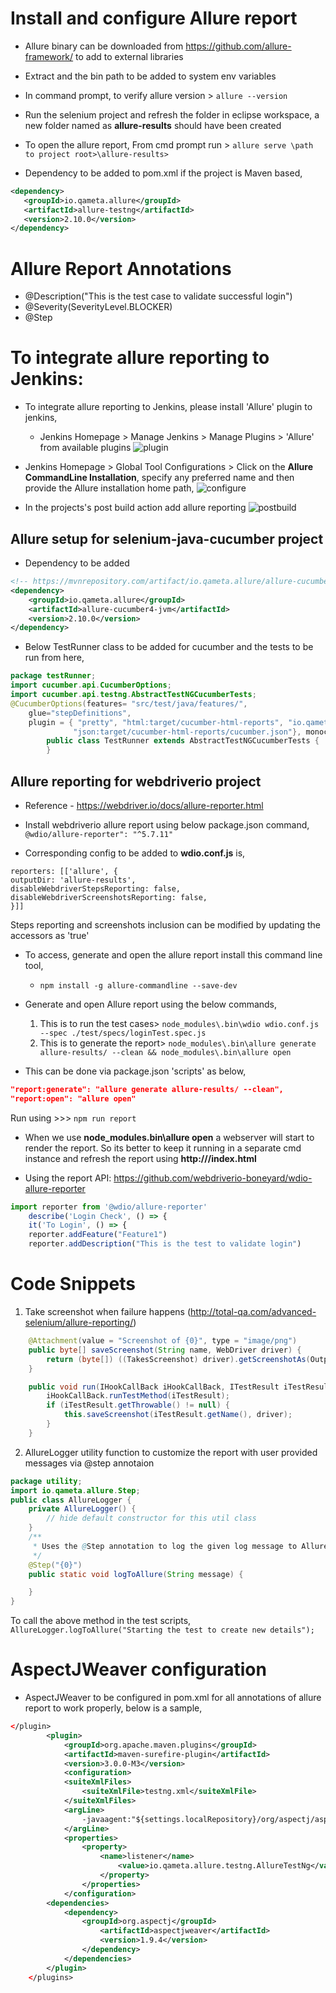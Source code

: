 # Install and configure Allure report

* Allure binary can be downloaded from https://github.com/allure-framework/ to add to external libraries

* Extract and the bin path to be added to system env variables

* In command prompt, to verify allure version > `allure --version`

* Run the selenium project and refresh the folder in eclipse workspace, a new folder named as **allure-results** should have been created

* To open the allure report, From cmd prompt run > `allure serve \path to project root>\allure-results>`

* Dependency to be added to pom.xml if the project is Maven based,
```xml
<dependency>
   <groupId>io.qameta.allure</groupId>
   <artifactId>allure-testng</artifactId>
   <version>2.10.0</version>
</dependency>
```

# Allure Report Annotations

* @Description("This is the test case to validate successful login")
* @Severity(SeverityLevel.BLOCKER)
* @Step    

# To integrate allure reporting to Jenkins:		

* To integrate allure reporting to Jenkins, please install 'Allure' plugin to jenkins,
    - Jenkins Homepage > Manage Jenkins > Manage Plugins > 'Allure' from available plugins
    ![plugin](screenshots/plugin.JPG)    
    
* Jenkins Homepage > Global Tool Configurations > Click on the **Allure CommandLine Installation**, specify any preferred name and then provide the Allure installation home path,
    ![configure](screenshots/configure.JPG)

* In the projects's post build action add allure reporting
    ![postbuild](screenshots/postbuild.JPG)

## Allure setup for selenium-java-cucumber project

* Dependency to be added
```xml
<!-- https://mvnrepository.com/artifact/io.qameta.allure/allure-cucumber4-jvm -->
<dependency>
    <groupId>io.qameta.allure</groupId>
    <artifactId>allure-cucumber4-jvm</artifactId>
    <version>2.10.0</version>
</dependency>
```

* Below TestRunner class to be added for cucumber and the tests to be run from here,
```java
package testRunner;
import cucumber.api.CucumberOptions;
import cucumber.api.testng.AbstractTestNGCucumberTests;
@CucumberOptions(features= "src/test/java/features/",
    glue="stepDefinitions", 
	plugin = { "pretty", "html:target/cucumber-html-reports", "io.qameta.allure.cucumber4jvm.AllureCucumber4Jvm",
	          "json:target/cucumber-html-reports/cucumber.json"}, monochrome = false)
		public class TestRunner extends AbstractTestNGCucumberTests {
		}
```

## Allure reporting for **webdriverio** project

* Reference - https://webdriver.io/docs/allure-reporter.html
	
* Install webdriverio allure report using below package.json command,
		`@wdio/allure-reporter": "^5.7.11"`

* Corresponding config to be added to **wdio.conf.js** is,
		
```
reporters: [['allure', {
outputDir: 'allure-results',
disableWebdriverStepsReporting: false,
disableWebdriverScreenshotsReporting: false,
}]]
```
Steps reporting and screenshots inclusion can be modified by updating the accessors as 'true'
		
* To access, generate and open the allure report install this command line tool,
	* `npm install -g allure-commandline --save-dev`

* Generate and open Allure report using the below commands,
	1. This is to run the test cases> `node_modules\.bin\wdio wdio.conf.js --spec ./test/specs/loginTest.spec.js`
	2. This is to generate the report> `node_modules\.bin\allure generate allure-results/ --clean && node_modules\.bin\allure open`
	
* This can be  done via package.json 'scripts' as below,
```json
"report:generate": "allure generate allure-results/ --clean",
"report:open": "allure open"
```		
Run using >>> `npm run report`
	
* When we use **node_modules\.bin\allure open** a webserver will start to render the report. So its better to keep it running in a separate cmd instance and refresh the report using **http://<url>/index.html**

* Using the report API: https://github.com/webdriverio-boneyard/wdio-allure-reporter
		
```js
import reporter from '@wdio/allure-reporter'
    describe('Login Check', () => {
    it('To Login', () => {        
	reporter.addFeature("Feature1")
	reporter.addDescription("This is the test to validate login")
```

# Code Snippets

1. Take screenshot when failure happens (http://total-qa.com/advanced-selenium/allure-reporting/)
```java
	@Attachment(value = "Screenshot of {0}", type = "image/png")
	public byte[] saveScreenshot(String name, WebDriver driver) {
		return (byte[]) ((TakesScreenshot) driver).getScreenshotAs(OutputType.BYTES);
	}

	public void run(IHookCallBack iHookCallBack, ITestResult iTestResult) {
		iHookCallBack.runTestMethod(iTestResult);
		if (iTestResult.getThrowable() != null) {
			this.saveScreenshot(iTestResult.getName(), driver);
		}
    }
```

2. AllureLogger utility function to customize the report with user provided messages via @step annotaion
```java
package utility;
import io.qameta.allure.Step;
public class AllureLogger {	
    private AllureLogger() {
        // hide default constructor for this util class
    }    
    /**
     * Uses the @Step annotation to log the given log message to Allure.
     */
    @Step("{0}")
    public static void logToAllure(String message) {

    } 
}
```
To call the above method in the test scripts,
`AllureLogger.logToAllure("Starting the test to create new details");`

# AspectJWeaver configuration
* AspectJWeaver to be configured in pom.xml for all annotations of allure report to work properly, below is a sample,

```xml
</plugin>	        
        <plugin>
            <groupId>org.apache.maven.plugins</groupId>
            <artifactId>maven-surefire-plugin</artifactId>
            <version>3.0.0-M3</version>
            <configuration>
            <suiteXmlFiles>
                <suiteXmlFile>testng.xml</suiteXmlFile>
            </suiteXmlFiles>
            <argLine>
                -javaagent:"${settings.localRepository}/org/aspectj/aspectjweaver/1.9.4/aspectjweaver-1.9.4.jar"
            </argLine>
            <properties>
                <property>
                    <name>listener</name>
                        <value>io.qameta.allure.testng.AllureTestNg</value>
                    </property>
                </properties>
            </configuration>
        <dependencies>
            <dependency>
                <groupId>org.aspectj</groupId>
                    <artifactId>aspectjweaver</artifactId>
                    <version>1.9.4</version>
                </dependency>
            </dependencies>        
        </plugin>
    </plugins>
```